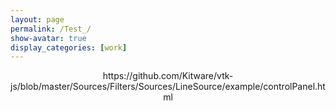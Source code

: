 ```yaml
---
layout: page
permalink: /Test_/
show-avatar: true
display_categories: [work]
---
```

<html>
  <center>
    https://github.com/Kitware/vtk-js/blob/master/Sources/Filters/Sources/LineSource/example/controlPanel.html
<body>
<script type="text/javascript" src="https://unpkg.com/@babel/polyfill@7.0.0/dist/polyfill.js"></script>
<script type="text/javascript" src="https://unpkg.com/vtk.js"></script>
<script type="text/javascript">
  var fullScreenRenderer = vtk.Rendering.Misc.vtkFullScreenRenderWindow.newInstance({
    background: [0, 0, 0],
    containerStyle: { width: '400px', height: "600px" } });
  var actor              = vtk.Rendering.Core.vtkActor.newInstance();
  var mapper             = vtk.Rendering.Core.vtkMapper.newInstance();
  var cone               = vtk.Filters.Sources.vtkConeSource.newInstance();
  var camera             = vtk.Rendering.Core.vtkCamera.newInstance();
  actor.setMapper(mapper);
  mapper.setInputConnection(cone.getOutputPort());
  var renderer = fullScreenRenderer.getRenderer();
  renderer.addActor(actor);
  renderer.resetCamera();
  actor.getProperty().setColor(1.0, 0.0, 0.0);
  camera.zoom(1);
  //camera.setFocalPoint(380.97411895023845, 200.64760282840194, 94.93353212117555);
  //camera.setPosition(27.519753836746474, 604.1863725248345, -279.2425808488232);
  //camera.setViewUp(0.46926601607332835, -0.3433504107607388, -0.81357230876493);
  //camera.setViewAngle(30.0);
  renderer.setCamera(camera);
  //renderer.setActiveCamera(camera);
  // control panel
  function uiUpdateSlider(max) {
  const timeslider = document.querySelector('#timeslider');
  timeslider.min = 0;
  timeslider.max = max - 1;
  timeslider.step = 1;
  }
  fullScreenRenderer.addController(vtk.Sources.LineSource.example.controlPanel.html);
  // end control
  var renderWindow = fullScreenRenderer.getRenderWindow();
  renderWindow.render();
  
</script>
</body>
</center>
</html>
